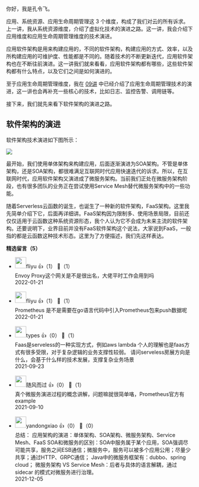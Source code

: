 你好，我是孔令飞。

应用、系统资源、应用生命周期管理这 3 个维度，构成了我们对云的所有诉求。上一讲，我从系统资源维度，介绍了虚拟化技术的演进之路。这一讲，我会介绍下应用维度和应用生命周期管理维度的技术演进。

应用软件架构是用来构建应用的，不同的软件架构，构建应用的方式、效率，以及所构建应用的可维护度、性能都是不同的。随着技术的不断更新迭代，应用软件架构也在不断往前演进。这一讲我们就来看看，应用软件架构都有哪些，这些软件架构都有什么特点，以及它们之间是如何演进的。

至于应用生命周期管理维度，我在 [09讲](https://time.geekbang.org/column/article/384021) 中已经介绍了应用生命周期管理技术的演进，这一讲也会再补充一些核心的技术，比如日志、监控告警、调用链等。

接下来，我们就先来看下软件架构的演进之路。

## 软件架构的演进

软件架构技术演进如下图所示：

![](https://static001.geekbang.org/resource/image/f1/cd/f17c948f69e84efef776ee367a145dcd.jpg?wh=2248x618)

最开始，我们使用单体架构来构建应用，后面逐渐演进为SOA架构。不管是单体架构，还是SOA架构，都很难满足互联网时代应用快速迭代的诉求。所以，在互联网时代，应用软件架构又演进成了微服务架构。当前我们正处在微服务架构阶段，也有很多团队的业务正在尝试使用Service Mesh替代微服务架构中的一些功能。

随着Serverless云函数的诞生，也诞生了一种新的软件架构，FaaS架构。这里我先简单介绍下它，后面再详细讲。FaaS架构因为限制多、使用场景局限，目前还仅仅适用于云函数这种系统资源形态，我个人认为它不会成为未来主流的软件架构。还要说明下，业界目前并没有FaaS软件架构这个说法，大家说到FaaS，一般指的都是云函数这种技术形态。这里为了方便描述，我们先这样表达。
<div><strong>精选留言（5）</strong></div><ul>
<li><img src="https://static001.geekbang.org/account/avatar/00/18/3e/89/77829168.jpg" width="30px"><span>fliyu</span> 👍（1） 💬（1）<div>Envoy Proxy这个网关是不是很出名，大佬平时工作会用到吗</div>2022-01-21</li><br/><li><img src="https://static001.geekbang.org/account/avatar/00/18/3e/89/77829168.jpg" width="30px"><span>fliyu</span> 👍（1） 💬（1）<div>Prometheus 是不是需要在go语言代码中引入Prometheus包来push数据呢</div>2022-01-21</li><br/><li><img src="https://thirdwx.qlogo.cn/mmopen/vi_32/Q0j4TwGTfTLDUJyeq54fiaXAgF62tNeocO3lHsKT4mygEcNoZLnibg6ONKicMgCgUHSfgW8hrMUXlwpNSzR8MHZwg/132" width="30px"><span>types</span> 👍（0） 💬（1）<div>Faas是serveless的一种实现方式，例如aws lambda
个人的理解也是faas方式有很多受限，对于复杂逻辑的业务支撑性较弱。
请问serveless房展方向是什么，会基于什么样的技术发展，支撑复杂业务场景</div>2021-09-23</li><br/><li><img src="https://static001.geekbang.org/account/avatar/00/28/83/17/df99b53d.jpg" width="30px"><span>随风而过</span> 👍（0） 💬（1）<div>真个微服务演进过程的概念讲解，问题嘛就很简单咯，Prometheus官方有example</div>2021-09-10</li><br/><li><img src="https://static001.geekbang.org/account/avatar/00/0f/87/64/3882d90d.jpg" width="30px"><span>yandongxiao</span> 👍（0） 💬（0）<div>总结：
应用架构的演进：单体架构、SOA架构、微服务架构、Service Mesh、FaaS
SOA和微服务的区别：SOA中服务属于某个应用，SOA强调尽可能共享，服务之间ESB通信；微服务中，服务可以被多个应用公用；尽量少共享；通过HTTP、GRPC通信；
Java中的微服务框架有：dubbo、spring cloud；
微服务架构 VS Service Mesh：后者与具体的语言解耦，通过 sidecar 的模式对微服务进行治理。</div>2021-12-05</li><br/>
</ul>